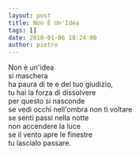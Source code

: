 ```yaml
---
layout: post
title: Non È Un'Idea
tags: []
date: 2010-01-06 18:24:00
author: pietro
---
```

Non è un'idea<br/>si maschera<br/>ha paura di te e del tuo giudizio,<br/>tu hai la forza di dissolvere<br/>per questo si nasconde<br/>se vedi occhi nell'ombra non ti voltare<br/>se senti passi nella notte<br/>non accendere la luce<br/>se il vento apre le finestre<br/>tu lascialo passare.
